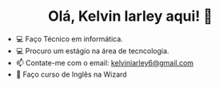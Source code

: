 <h1 align="center">Olá, Kelvin Iarley aqui! 🫡</h1>


- 💻 Faço Técnico em informática.
- 💻 Procuro um estágio na área de tecncologia.
- 📫 Contate-me com o email: kelviniarley6@gmail.com
- 📗 Faço curso de Inglês na Wizard
